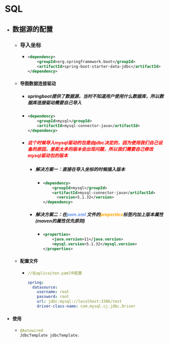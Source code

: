 # SQL

- ## 数据源的配置
  
  - ### 导入坐标
    
    - ```xml
      <dependency>
          <groupId>org.springframework.boot</groupId>
          <artifactId>spring-boot-starter-data-jdbc</artifactId>
      </dependency>
      ```
  
  - #### 导图数据连接驱动
    
    - ##### springboot提供了数据源，当时不知道用户使用什么数据库，所以数据库连接驱动需要自己导入
    
    - ```xml
      <dependency>
          <groupId>mysql</groupId>
          <artifactId>mysql-connector-java</artifactId>
      </dependency>
      ```
    
    - ##### <font color='red'>这个时候导入mysql驱动的包是由jdbc决定的，因为使用我们自己设备的原因，差距太多的版本会出现问题，所以我们需要自己修改mysql驱动包的版本</font>
      
      - ##### 解决方案一：直接在导入坐标的时候插入版本
        
        - ```xml
          <dependency>
              <groupId>mysql</groupId>
              <artifactId>mysql-connector-java</artifactId>
                <version>5.1.32</version>
          </dependency>
          ```
      
      - ##### 解决方案二：在<font color='cornflowerblue'>pom.xml</font> 文件的<font color='orange'>properties</font>标签内加上版本属性(maven的属性优先原则)
        
        - ```xml
          <properties>
              <java.version>11</java.version>
              <mysql.version>5.1.32</mysql.version>
          </properties>
          ```
  
  - #### 配置文件
    
    - ```yaml
      //在aplicaiton.yaml中配置
      
      spring:
        datasource:
          username: root
          password: root
          url: jdbc:mysql://localhost:3306/test
          driver-class-name: com.mysql.cj.jdbc.Driver
      ```

- #### 使用
  
  - ```java
    @Autowired
    JdbcTemplate jdbcTemplate;
    ```
